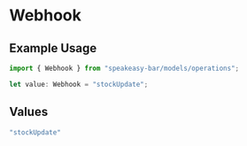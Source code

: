 # Webhook

## Example Usage

```typescript
import { Webhook } from "speakeasy-bar/models/operations";

let value: Webhook = "stockUpdate";
```

## Values

```typescript
"stockUpdate"
```